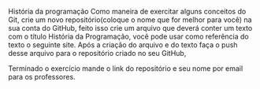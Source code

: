 História da programação
Como maneira de exercitar alguns conceitos do Git, crie um novo
repositório(coloque o nome que for melhor para você) na sua conta do GitHub,
feito isso crie um arquivo que deverá conter um texto com o título História da
Programação, você pode usar como referência do texto o seguinte site. Após a
criação do arquivo e do texto faça o push desse arquivo para o repositório criado
no seu GitHub,

Terminado o exercício mande o link do repositório e seu nome por email para os
professores.

